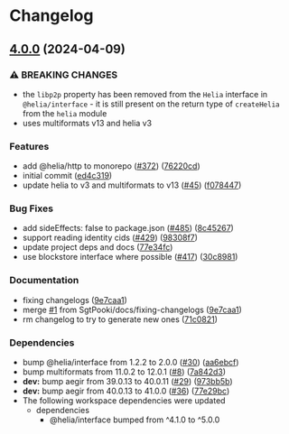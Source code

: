 # Changelog

## [4.0.0](https://github.com/SgtPooki/helia/compare/dag-cbor-v3.0.2...dag-cbor-v4.0.0) (2024-04-09)


### ⚠ BREAKING CHANGES

* the `libp2p` property has been removed from the `Helia` interface in `@helia/interface` - it is still present on the return type of `createHelia` from the `helia` module
* uses multiformats v13 and helia v3

### Features

* add @helia/http to monorepo ([#372](https://github.com/SgtPooki/helia/issues/372)) ([76220cd](https://github.com/SgtPooki/helia/commit/76220cd5adf45af7fa61fd0a1321de4722b744d6))
* initial commit ([ed4c319](https://github.com/SgtPooki/helia/commit/ed4c319a67c18a3dd65e18f18aa12e82080b3fdc))
* update helia to v3 and multiformats to v13 ([#45](https://github.com/SgtPooki/helia/issues/45)) ([f078447](https://github.com/SgtPooki/helia/commit/f078447b6eba4c3d404d62bb930757aa1c0efe74))


### Bug Fixes

* add sideEffects: false to package.json ([#485](https://github.com/SgtPooki/helia/issues/485)) ([8c45267](https://github.com/SgtPooki/helia/commit/8c45267a474ab10b2faadfebdab33cfe446e8c03))
* support reading identity cids ([#429](https://github.com/SgtPooki/helia/issues/429)) ([98308f7](https://github.com/SgtPooki/helia/commit/98308f77488b8196b2d18f78f05ecd2d37456834))
* update project deps and docs ([77e34fc](https://github.com/SgtPooki/helia/commit/77e34fc115cbfb82585fd954bcf389ecebf655bc))
* use blockstore interface where possible ([#417](https://github.com/SgtPooki/helia/issues/417)) ([30c8981](https://github.com/SgtPooki/helia/commit/30c8981934ffba72d572a7b8b2712ec93b7f4d31))


### Documentation

* fixing changelogs ([9e7caa1](https://github.com/SgtPooki/helia/commit/9e7caa10e85a00b41482c4165f2d83d39668e46d))
* merge [#1](https://github.com/SgtPooki/helia/issues/1) from SgtPooki/docs/fixing-changelogs ([9e7caa1](https://github.com/SgtPooki/helia/commit/9e7caa10e85a00b41482c4165f2d83d39668e46d))
* rm changelog to try to generate new ones ([71c0821](https://github.com/SgtPooki/helia/commit/71c0821d43e725961cd381070c0dc37846e305fe))


### Dependencies

* bump @helia/interface from 1.2.2 to 2.0.0 ([#30](https://github.com/SgtPooki/helia/issues/30)) ([aa6ebcf](https://github.com/SgtPooki/helia/commit/aa6ebcf9f58eebf842113985adee4710b009562d))
* bump multiformats from 11.0.2 to 12.0.1 ([#8](https://github.com/SgtPooki/helia/issues/8)) ([7a842d3](https://github.com/SgtPooki/helia/commit/7a842d3cc4cd97e02e5a196aa512cfe36be4c388))
* **dev:** bump aegir from 39.0.13 to 40.0.11 ([#29](https://github.com/SgtPooki/helia/issues/29)) ([973bb5b](https://github.com/SgtPooki/helia/commit/973bb5b6c8db0fedd70e4058f97bc339018a8193))
* **dev:** bump aegir from 40.0.13 to 41.0.0 ([#36](https://github.com/SgtPooki/helia/issues/36)) ([77e29bc](https://github.com/SgtPooki/helia/commit/77e29bcdda33387b8bf15124bc316ef03b434433))
* The following workspace dependencies were updated
  * dependencies
    * @helia/interface bumped from ^4.1.0 to ^5.0.0

